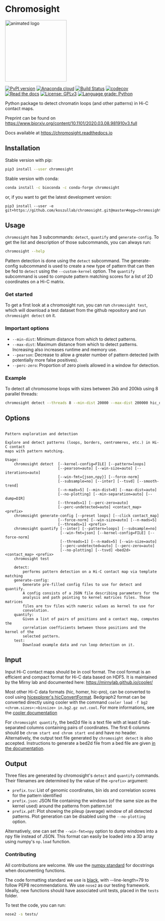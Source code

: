 # Chromosight
<img src="docs/logo/chromosight.gif" alt="animated logo" width="200"/>

[![PyPI version](https://badge.fury.io/py/chromosight.svg)](https://badge.fury.io/py/chromosight) [![Anaconda cloud](https://anaconda.org/bioconda/chromosight/badges/version.svg)](https://anaconda.org/bioconda/chromosight) [![Build Status](https://travis-ci.com/koszullab/chromosight.svg?branch=master)](https://travis-ci.com/koszullab/chromosight) [![codecov](https://codecov.io/gh/koszullab/chromosight/branch/master/graph/badge.svg)](https://codecov.io/gh/koszullab/chromosight) [![Read the docs](https://readthedocs.org/projects/chromosight/badge)](https://chromosight.readthedocs.io) [![License: GPLv3](https://img.shields.io/badge/License-GPL%203-0298c3.svg)](https://opensource.org/licenses/GPL-3.0) [![Language grade: Python](https://img.shields.io/lgtm/grade/python/g/koszullab/chromosight.svg?logo=lgtm&logoWidth=18)](https://lgtm.com/projects/g/koszullab/chromosight/context:python)

Python package to detect chromatin loops (and other patterns) in Hi-C contact maps. 

Preprint can be found on https://www.biorxiv.org/content/10.1101/2020.03.08.981910v3.full

Docs available at https://chromosight.readthedocs.io

## Installation

Stable version with pip:

```sh
pip3 install --user chromosight
```
Stable version with conda:
```sh
conda install -c bioconda -c conda-forge chromosight
```

or, if you want to get the latest development version:

```
pip3 install --user -e git+https://github.com/koszullab/chromosight.git@master#egg=chromosight
```

## Usage

`chromosight` has 3 subcommands: `detect`, `quantify` and `generate-config`. To get the list and description of those subcommands, you can always run:

```bash
chromosight --help
```
Pattern detection is done using the `detect` subcommand. The generate-config subcommand is used to create a new type of pattern that can then be fed to `detect` using the `--custom-kernel` option. The `quantify` subcommand is used to compute pattern matching scores for a list of 2D coordinates on a Hi-C matrix.

### Get started
To get a first look at a chromosight run, you can run `chromosight test`, which will download a test dataset from the github repository and run `chromosight detect` on it.

### Important options

* `--min-dist`: Minimum distance from which to detect patterns.
* `--max-dist`: Maximum distance from which to detect patterns. Increasing also increases runtime and memory use.
* `--pearson`: Decrease to allow a greater number of pattern detected (with potentially more false positives).
* `--perc-zero`: Proportion of zero pixels allowed in a window for detection.

### Example

To detect all chromosome loops with sizes between 2kb and 200kb using 8 parallel threads:
```bash
chromosight detect --threads 8 --min-dist 20000 --max-dist 200000 hic_data.cool output_prefix
```

## Options

```

Pattern exploration and detection

Explore and detect patterns (loops, borders, centromeres, etc.) in Hi-C contact
maps with pattern matching.

Usage:
    chromosight detect  [--kernel-config=FILE] [--pattern=loops]
                        [--pearson=auto] [--win-size=auto] [--iterations=auto]
                        [--win-fmt={json,npy}] [--force-norm]
                        [--subsample=no] [--inter] [--tsvd] [--smooth-trend]
                        [--n-mads=5] [--min-dist=0] [--max-dist=auto]
                        [--no-plotting] [--min-separation=auto] [--dump=DIR]
                        [--threads=1] [--perc-zero=auto]
                        [--perc-undetected=auto] <contact_map> <prefix>
    chromosight generate-config [--preset loops] [--click contact_map]
                        [--force-norm] [--win-size=auto] [--n-mads=5]
                        [--threads=1] <prefix>
    chromosight quantify [--inter] [--pattern=loops] [--subsample=no]
                         [--win-fmt=json] [--kernel-config=FILE] [--force-norm]
                         [--threads=1] [--n-mads=5] [--win-size=auto]
                         [--perc-undetected=auto] [--perc-zero=auto]
                         [--no-plotting] [--tsvd] <bed2d> <contact_map> <prefix>
    chromosight test

    detect:
        performs pattern detection on a Hi-C contact map via template matching
    generate-config:
        Generate pre-filled config files to use for detect and quantify.
        A config consists of a JSON file describing parameters for the
        analysis and path pointing to kernel matrices files. Those matrices
        files are tsv files with numeric values as kernel to use for
        convolution.
    quantify:
        Given a list of pairs of positions and a contact map, computes the
        correlation coefficients between those positions and the kernel of the
        selected pattern.
    test:
        Download example data and run loop detection on it.

```

## Input

Input Hi-C contact maps should be in cool format. The cool format is an efficient and compact format for Hi-C data based on HDF5. It is maintained by the Mirny lab and documented here: https://mirnylab.github.io/cooler/

Most other Hi-C data formats (hic, homer, hic-pro), can be converted to cool using [hicexplorer's hicConvertFormat](https://hicexplorer.readthedocs.io/en/latest/content/tools/hicConvertFormat.html). Bedgraph2 format can be converted directly using cooler with the command `cooler load -f bg2 <chrom.sizes>:<binsize> in.bg2.gz out.cool`. For more informations, see the [cooler documentation](https://cooler.readthedocs.io/en/latest/cli.html#cooler-load)

For `chromosight quantify`, the bed2d file is a text file with at least 6 tab-separated columns containing pairs of coordinates. The first 6 columns should be `chrom start end chrom start end` and have no header. Alternatively, the output text file generated by `chromosight detect` is also accepted. Instructions to generate a bed2d file from a bed file are given [in the documentation](https://chromosight.readthedocs.io/en/stable/TUTORIAL.html#quantification).

## Output
Three files are generated by chromosight's `detect` and `quantify` commands. Their filenames are determined by the value of the `<prefix>` argument:
  * `prefix.tsv`: List of genomic coordinates, bin ids and correlation scores for the pattern identified
  * `prefix.json`: JSON file containing the windows (of the same size as the kernel used) around the patterns from pattern.txt
  * `prefix.pdf`: Plot showing the pileup (average) window of all detected patterns. Plot generation can be disabled using the `--no-plotting` option.

Alternatively, one can set the `--win-fmt=npy` option to dump windows into a npy file instead of JSON. This format can easily be loaded into a 3D array using numpy's `np.load` function.


### Contributing

All contributions are welcome. We use the [numpy standard](https://numpydoc.readthedocs.io/en/latest/format.html) for docstrings when documenting functions.

The code formatting standard we use is [black](https://github.com/psf/black), with --line-length=79 to follow PEP8 recommendations. We use `nose2` as our testing framework. Ideally, new functions should have associated unit tests, placed in the `tests` folder.

To test the code, you can run:

```bash
nose2 -s tests/
```
